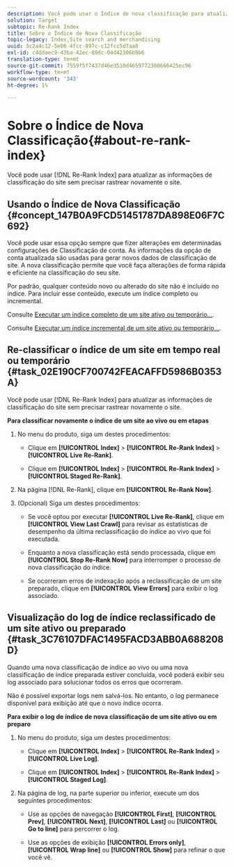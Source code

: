 ```yaml
---
description: Você pode usar o Índice de nova classificação para atualizar as informações de classificação do site sem precisar rastrear novamente o site.
solution: Target
subtopic: Re-Rank Index
title: Sobre o Índice de Nova Classificação
topic-legacy: Index,Site search and merchandising
uuid: 5c2a4c12-5e06-4fcc-897c-c12fcc5d7aa8
exl-id: c4ddaec9-43ba-42ec-89dc-04d42306b9b6
translation-type: tm+mt
source-git-commit: 7559f5f7437d46e3510d4659772308666425ec96
workflow-type: tm+mt
source-wordcount: '343'
ht-degree: 1%

---
```


# Sobre o Índice de Nova Classificação{#about-re-rank-index}

Você pode usar [!DNL Re-Rank Index] para atualizar as informações de classificação do site sem precisar rastrear novamente o site.

## Usando o Índice de Nova Classificação {#concept_147B0A9FCD51451787DA898E06F7C692}

Você pode usar essa opção sempre que fizer alterações em determinadas configurações de Classificação de conta. As informações da opção de conta atualizada são usadas para gerar novos dados de classificação de site. A nova classificação permite que você faça alterações de forma rápida e eficiente na classificação do seu site.

Por padrão, qualquer conteúdo novo ou alterado do site não é incluído no índice. Para incluir esse conteúdo, execute um índice completo ou incremental.

Consulte [Executar um índice completo de um site ativo ou temporário...](../c-about-index-menu/c-about-full-index.md#task_F7FE04D8A1654A7787FCCA31B45EB42D).

Consulte [Executar um índice incremental de um site ativo ou temporário...](../c-about-index-menu/c-about-incremental-index.md#task_9BFB6157F3884B2FAECB7E0E9CA318CB).

## Re-classificar o índice de um site em tempo real ou temporário {#task_02E190CF700742FEACAFFD5986B0353A}

Você pode usar [!DNL Re-Rank Index] para atualizar as informações de classificação do site sem precisar rastrear novamente o site.

**Para classificar novamente o índice de um site ao vivo ou em etapas**

1. No menu do produto, siga um destes procedimentos:

   * Clique em **[!UICONTROL Index]** > **[!UICONTROL Re-Rank Index]** > **[!UICONTROL Live Re-Rank]**.

   * Clique em **[!UICONTROL Index]** > **[!UICONTROL Re-Rank Index]** > **[!UICONTROL Staged Re-Rank]**.

1. Na página [!DNL Re-Rank], clique em **[!UICONTROL Re-Rank Now]**.
1. (Opcional) Siga um destes procedimentos:

   * Se você optou por executar **[!UICONTROL Live Re-Rank]**, clique em **[!UICONTROL View Last Crawl]** para revisar as estatísticas de desempenho da última reclassificação do índice ao vivo que foi executada.

   * Enquanto a nova classificação está sendo processada, clique em **[!UICONTROL Stop Re-Rank Now]** para interromper o processo de nova classificação do índice.
   * Se ocorreram erros de indexação após a reclassificação de um site preparado, clique em **[!UICONTROL View Errors]** para exibir o log associado.

## Visualização do log de índice reclassificado de um site ativo ou preparado {#task_3C76107DFAC1495FACD3ABB0A688208D}

Quando uma nova classificação de índice ao vivo ou uma nova classificação de índice preparada estiver concluída, você poderá exibir seu log associado para solucionar todos os erros que ocorreram.

Não é possível exportar logs nem salvá-los. No entanto, o log permanece disponível para exibição até que o novo índice ocorra.

**Para exibir o log de índice de nova classificação de um site ativo ou em preparo**

1. No menu do produto, siga um destes procedimentos:

   * Clique em **[!UICONTROL Index]** > **[!UICONTROL Re-Rank Index]** > **[!UICONTROL Live Log]**.

   * Clique em **[!UICONTROL Index]** > **[!UICONTROL Re-Rank Index]** > **[!UICONTROL Staged Log]**.

1. Na página de log, na parte superior ou inferior, execute um dos seguintes procedimentos:

   * Use as opções de navegação **[!UICONTROL First]**, **[!UICONTROL Prev]**, **[!UICONTROL Next]**, **[!UICONTROL Last]** ou **[!UICONTROL Go to line]** para percorrer o log.

   * Use as opções de exibição **[!UICONTROL Errors only]**, **[!UICONTROL Wrap line]** ou **[!UICONTROL Show]** para refinar o que você vê.
